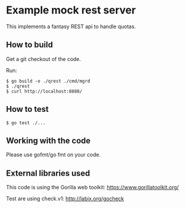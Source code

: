 # Example mock rest server

This implements a fantasy REST api to handle quotas.

## How to build

Get a git checkout of the code.

Run:
```
$ go build -o ./qrest ./cmd/mgrd
$ ./qrest
$ curl http://localhost:8080/
```

## How to test

```
$ go test ./...
```

## Working with the code

Please use gofmt/go fmt on your code.

## External libraries used

This code is using the Gorilla web toolkit:
https://www.gorillatoolkit.org/

Test are using check.v1:
http://labix.org/gocheck

